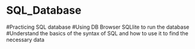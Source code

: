 # SQL_Database

#Practicing SQL database 
#Using DB Browser SQLlite to run the database
#Understand the basics of the syntax of SQL and how to use it to find the necessary data
